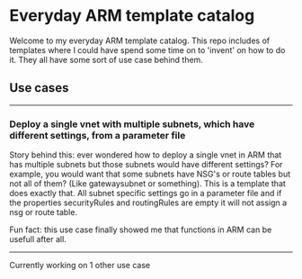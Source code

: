 # Everyday ARM template catalog

Welcome to my everyday ARM template catalog. This repo includes of templates where I could have spend some time on to 'invent' on how to do it. They all have some sort of use case behind them.

## Use cases
---

### Deploy a single vnet with multiple subnets, which have different settings, from a parameter file
Story behind this: ever wondered how to deploy a single vnet in ARM that has multiple subnets but those subnets would have different settings? For example, you would want that some subnets have NSG's or route tables but not all of them? (Like gatewaysubnet or something). This is a template that does exactly that. All subnet specific settings go in a parameter file and if the properties securityRules and routingRules are empty it will not assign a nsg or route table.

Fun fact: this use case finally showed me that functions in ARM can be usefull after all.

---
Currently working on 1 other use case